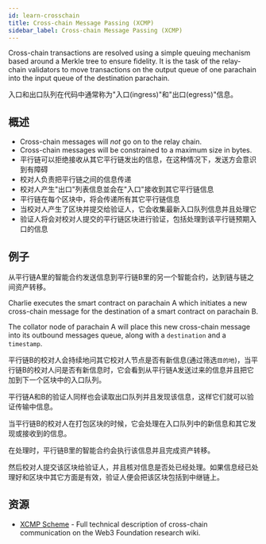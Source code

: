 ```yaml
---
id: learn-crosschain
title: Cross-chain Message Passing (XCMP)
sidebar_label: Cross-chain Message Passing (XCMP)
---
```


Cross-chain transactions are resolved using a simple queuing mechanism based around a Merkle tree to ensure fidelity. It is the task of the relay-chain validators to move transactions on the output queue of one parachain into the input queue of the destination parachain.

入口和出口队列在代码中通常称为"入口(ingress)"和"出口(egress)"信息。

## 概述

- Cross-chain messages will *not* go on to the relay chain.
- Cross-chain messages will be constrained to a maximum size in bytes.
- 平行链可以拒绝接收从其它平行链发出的信息，在这种情况下，发送方会意识到有障碍
- 校对人负责把平行链之间的信息传递
- 校对人产生"出口"列表信息並会在"入口"接收到其它平行链信息
- 平行链在每个区块中，将会传递所有其它平行链信息
- 当校对人产生了区块并提交给验证人，它会收集最新入口队列信息并且处理它
- 验证人将会对校对人提交的平行链区块进行验证，包括处理到该平行链预期入口的信息

## 例子

从平行链A里的智能合约发送信息到平行链B里的另一个智能合约，达到链与链之间资产转移。

Charlie executes the smart contract on parachain A which initiates a new cross-chain message for the destination of a smart contract on parachain B.

The collator node of parachain A will place this new cross-chain message into its outbound messages queue, along with a `destination` and a `timestamp`.

平行链B的校对人会持续地问其它校对人节点是否有新信息(通过筛选`目的地`)，当平行链B的校对人问是否有新信息时，它会看到从平行链A发送过来的信息并且把它加到下一个区块中的入口队列。

平行链A和B的验证人同样也会读取出口队列并且发现该信息，这样它们就可以验证传输中信息。

当平行链B的校对人在打包区块的时候，它会处理在入口队列中的新信息和其它发现或接收到的信息。

在处理时，平行链B里的智能合约会执行该信息并且完成资产转移。

然后校对人提交该区块给验证人，并且核对信息是否处已经处理。如果信息经已处理好和区块中其它方面是有效，验证人便会把该区块包括到中继链上。

## 资源

- [XCMP Scheme](https://research.web3.foundation/en/latest/polkadot/XCMP.html) - Full technical description of cross-chain communication on the Web3 Foundation research wiki.
